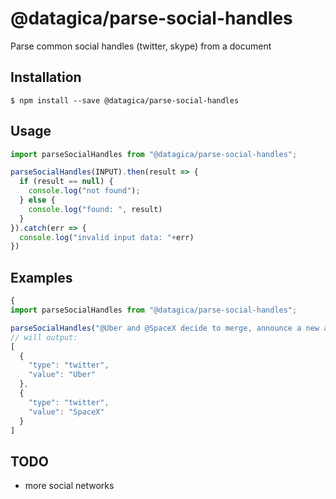 # @datagica/parse-social-handles

Parse common social handles (twitter, skype) from a document

## Installation

    $ npm install --save @datagica/parse-social-handles

## Usage

```javascript
import parseSocialHandles from "@datagica/parse-social-handles";

parseSocialHandles(INPUT).then(result => {
  if (result == null) {
    console.log("not found");
  } else {
    console.log("found: ", result)
  }
}).catch(err => {
  console.log("invalid input data: "+err)
})
```

## Examples

```javascript
{
import parseSocialHandles from "@datagica/parse-social-handles";

parseSocialHandles("@Uber and @SpaceX decide to merge, announce a new automated space car for 2026").then(..).catch(..)
// will output:
[
  {
    "type": "twitter",
    "value": "Uber"
  },
  {
    "type": "twitter",
    "value": "SpaceX"
  }
]
```

## TODO

- more social networks
